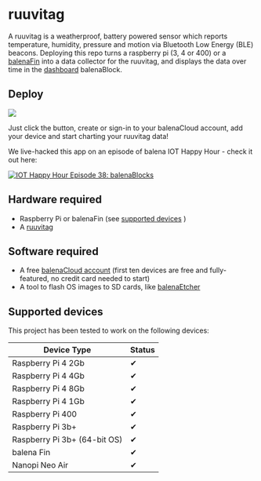 # ruuvitag
A ruuvitag is a weatherproof, battery powered sensor which reports temperature, humidity, pressure and motion via Bluetooth Low Energy (BLE) beacons. Deploying this repo turns a raspberry pi (3, 4 or 400) or a [balenaFin](https://www.balena.io/fin/) into a data collector for the ruuvitag, and displays the data over time in the [dashboard](https://github.com/balenablocks/dashboard) balenaBlock.

## Deploy
[![](https://balena.io/deploy.svg)](https://dashboard.balena-cloud.com/deploy?repoUrl=https://github.com/balenalabs-incubator/ruuvitag)

Just click the button, create or sign-in to your balenaCloud account, add your device and start charting your ruuvitag data!

We live-hacked this app on an episode of balena IOT Happy Hour - check it out here:

[![IOT Happy Hour Episode 38: balenaBlocks](https://img.youtube.com/vi/Mllay6Z2-qQ/0.jpg)](https://youtu.be/Mllay6Z2-qQ?t=1852)

## Hardware required
* Raspberry Pi or balenaFin (see [supported devices](#supported-devices) )
* A [ruuvitag](https://shop.ruuvi.com/product/ruuvitag-1-pack/)

## Software required
* A free [balenaCloud account](https://dashboard.balena-cloud.com/signup) (first ten devices are free and fully-featured, no credit card needed to start)
* A tool to flash OS images to SD cards, like [balenaEtcher](https://www.balena.io/etcher/)

## Supported devices
This project has been tested to work on the following devices:

| Device Type  | Status |
| ------------- | ------------- |
| Raspberry Pi 4 2Gb | ✔ |
| Raspberry Pi 4 4Gb | ✔ |
| Raspberry Pi 4 8Gb | ✔ |
| Raspberry Pi 4 1Gb | ✔ |
| Raspberry Pi 400 | ✔ |
| Raspberry Pi 3b+ | ✔ |
| Raspberry Pi 3b+ (64-bit OS) | ✔ |
| balena Fin | ✔ |
| Nanopi Neo Air | ✔ |
